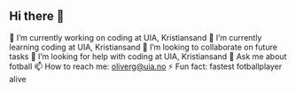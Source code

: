 ## Hi there 👋
🔭 I’m currently working on coding at UIA, Kristiansand
🌱 I’m currently learning coding at UIA, Kristiansand
👯 I’m looking to collaborate on future tasks
🤔 I’m looking for help with coding at UIA, Kristiansand
💬 Ask me about fotball
📫 How to reach me: oliverg@uia.no
⚡ Fun fact: fastest fotballplayer alive
